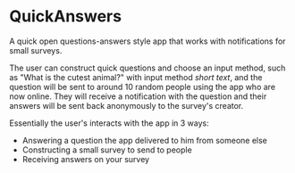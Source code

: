 # QuickAnswers
A quick open questions-answers style app that works with notifications for small surveys.

The user can construct quick questions and choose an input method, such as "What is the cutest animal?" with input method *short text*, and the question will be sent to around 10 random people using the app who are now online. They will receive a notification with the question and their answers will be sent back anonymously to the survey's creator.

Essentially the user's interacts with the app in 3 ways:
* Answering a question the app delivered to him from someone else
* Constructing a small survey to send to people
* Receiving answers on your survey
